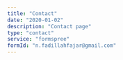 ```yaml
---
title: "Contact"
date: "2020-01-02"
description: "Contact page"
type: "contact"
service: "formspree"
formId: "n.fadillahfajar@gmail.com"
---
```


